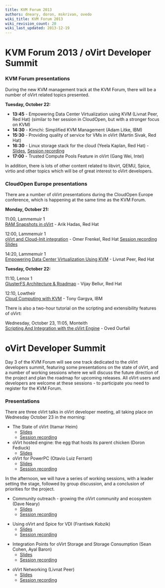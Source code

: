 ```yaml
---
title: KVM Forum 2013
authors: dneary, doron, mskrivan, ovedo
wiki_title: KVM Forum 2013
wiki_revision_count: 20
wiki_last_updated: 2013-12-19
---
```


# KVM Forum 2013 / oVirt Developer Summit

### KVM Forum presentations

During the new KVM management track at the KVM Forum, there will be a number of oVirt related topics presented.

**Tuesday, October 22:**

*   **13:45** - Empowering Data Center Virtualization using KVM (Livnat Peer, Red Hat) (similar to her session in CloudOpen, but with a stronger focus on KVM)
*   **14:30** - Kimchi: Simplified KVM Management (Adam Litke, IBM)
*   **15:30** - Providing quality of service for VMs in oVirt (Martin Sivak, Red Hat)
*   **16:30** - Linux storage stack for the cloud (Yeela Kaplan, Red Hat) - [Slides](https://drive.google.com/file/d/0ByCzJ3AoWZuuRXNyYzN6MkVmUHM), [Session recording](https://www.youtube.com/watch?v=hH4EIz9yoQg)
*   **17:00** - Trusted Compute Pools Feature in oVirt (Gang Wei, Intel)

In addition, there is lots of other content related to libvirt, QEMU, Spice, virtio and other topics which will be of great interest to oVirt developers.

### CloudOpen Europe presentations

There are a number of oVirt presentations during the CloudOpen Europe conference, which is happening at the same time as the KVM Forum.

**Monday, October 21:**

11:00, Lammemuir 1  
[RAM Snapshots in oVirt](//sched.co/12jgMw9) - Arik Hadas, Red Hat

12:00, Lammemuir 1  
[oVirt and Cloud-Init integration](//sched.co/14woFvG) - Omer Frenkel, Red Hat [Session recording](https://www.youtube.com/watch?v=PRD3JdPKnYU) [Slides](https://docs.google.com/file/d/0ByCzJ3AoWZuuQWU1aG1NMVBoS1k)

14:20, Lammemuir 1  
[Empowering Data Center Virtualization Using KVM](//sched.co/12jdF7e) - Livnat Peer, Red Hat

**Tuesday, October 22:**

11:10, Lenox 1  
[GlusterFS Architecture & Roadmap](//sched.co/19AwNDi) - Vijay Bellur, Red Hat

12:10, Lowtheir  
[Cloud Computing with KVM](//sched.co/13BNaNg) - Tony Gargya, IBM

There is also a two-hour tutorial on the scripting and extensibility features of oVirt:

Wednesday, October 23, 11:05, Monteith  
[Scripting And Integration with the oVirt Engine](//sched.co/13BEfLQ) - Oved Ourfali

# oVirt Developer Summit

Day 3 of the KVM Forum will see one track dedicated to the oVirt developers summit, featuring some presentations on the state of oVirt, and a number of working sessions where we will discuss the future direction of the project and plan the roadmap for upcoming releases. All oVirt users and developers are welcome at these sessions - to participate you need to register for the KVM Forum.

### Presentations

There are three oVirt talks in oVirt developer meeting, all taking place on Wednesday October 23 in the morning:

*   The State of oVirt (Itamar Heim)
    -   [Slides](https://docs.google.com/file/d/0ByCzJ3AoWZuuWUdmZTdaeVl6Z2s)
    -   [Session recording](https://www.youtube.com/watch?v=NXnB6Xwdb30)
*   oVirt hosted engine: the egg that hosts its parent chicken (Doron Fediuck)
    -   [Slides](:Media:Kvm-forum-hosted-engine.pdf)
*   oVirt for PowerPC (Otavio Luiz Ferrant)
    -   [Slides](:Media:OVirt_for_Multiplatform.pdf‎)
    -   [Session recording](https://www.youtube.com/watch?v=JNZ8YzI2JOw)

In the afternoon, we will have a series of working sessions, with a leader setting the stage, followed by group discussion, and a conclusion of priorities for the project.

*   Community outreach - growing the oVirt community and ecosystem (Dave Neary)
    -   [Slides](https://drive.google.com/file/d/0ByCzJ3AoWZuuMTU2MnQ2U2RzV3M)
    -   [Session recording](https://www.youtube.com/watch?v=BOzK-HpSOmI)

<!-- -->

*   Using oVirt and Spice for VDI (Frantisek Kobzik)
    -   [Slides](https://docs.google.com/file/d/0ByCzJ3AoWZuuX0tfQnpGUnphQzQ)
    -   [Session recording](https://www.youtube.com/watch?v=bv6Cz0J9O-8)

<!-- -->

*   Integration Points for oVirt Storage and Storage Consumption (Sean Cohen, Ayal Baron)
    -   [Slides](https://docs.google.com/file/d/0ByCzJ3AoWZuuOVJxYkppX2haUUU)
    -   [Session recording](https://www.youtube.com/watch?v=ytzzzfhcm3o)

<!-- -->

*   oVirt Networking (Livnat Peer)
    -   [Slides](https://docs.google.com/file/d/0ByCzJ3AoWZuuLUhlVXNqTGtPVVU)
    -   [Session recording](https://www.youtube.com/watch?v=5v33z9mdBOo)
